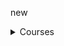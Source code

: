 new 



<details>
<summary> Courses </summary>
### Courses 
  
Regression analysis with nice mathematical explanations and simulations in R: by Cosma Shalizi, 36-401, Modern Regression, Section B. Source: https://www.stat.cmu.edu/~cshalizi/mreg/15/ 


A great advanced introduction to data analysis (undergraduate):  by Prof. Matthew Blackwell et al. Gov 51: Data Analysis and Politics. Source: https://gov51.mattblackwell.org/ 


A great course in statistical inference with videos on YouTube by Gary King et al GOV 2001: Quantitative Social Science Methods I.
Source 1: https://projects.iq.harvard.edu/gov2001
Source 2: https://www.youtube.com/channel/UCtrwX29xpuWc9y0-0PKrHSQ/videos 


A nice course in multilevel data analysis with R, STATA, and other syntax: by The Centre for Multilevel Modelling at the University of Bristol.
Source: http://www.bristol.ac.uk/cmm/learning/online-course/ 


Intro to regression analysis with STATA by Richard Williams.
Source: https://www3.nd.edu/~rwilliam/stats3/index.html 


Introduction to Multilevel Modelling by Mairead Shaw and Jessica Kay Flake.
Source: https://www.learn-mlms.com/


Tidy Modeling with R by Max Kuhn And Julia Silge.
Source: https://www.tmwr.org/ 


Modern Statistics for Modern Biology by Susan Holmes, Wolfgang Huber.
Source: https://web.stanford.edu/class/bios221/book/introduction.html 


Data Visualization Using R for Researchers Who Do Not Use R by Emily Nordmann et al.
Source: https://journals.sagepub.com/doi/full/10.1177/25152459221074654 


Computational Text Analysis by Christopher Barrie.
Source: https://cjbarrie.github.io/CTA-ED/course-overview.html 


Improving Your Statistical Inferences by Daniël Lakens.
Source: https://lakens.github.io/statistical_inferences/ 


Linear Regression. A Visual Introduction To (Almost) Everything You Should Know by Jared Wilber.
Source: https://mlu-explain.github.io/linear-regression/ 


Introduction to Multilevel Modelling by Mairead Shaw and Jessica Kay Flake.
Source: https://www.learn-mlms.com 


Sociology Statistics Reading Group by Brandon Stewart.
Source: https://scholar.princeton.edu/bstewart/sociology-statistics-reading-group 


Soc504: Advanced Social Statistics by Brandon Stewart.
Source: https://scholar.princeton.edu/bstewart/bstewart/soc504-advanced-social-statistics


Statistics 110: Probability by Joe Blitzstein.
Source: https://projects.iq.harvard.edu/stat110 


An Introduction to Political and Social Data Analysis Using R by Thomas M. Holbrook. 
Source: https://bookdown.org/tomholbrook12/bookdown-demo/ 


Machine Learning and Causal Inference by Brigham Frandsen.
Source: https://github.com/Mixtape-Sessions/Machine-Learning 


Bayesian Statistics. Independent readings course on Bayesian statistics with R and Stan by Andrew Heiss and Meng Ye.
Source: https://bayesf22.classes.andrewheiss.com/


Lavaan-e-learning by Kyle M. Lang. Topics: SEM, factor analysis, multiple groups, mediation, moderation, missing data, model selection. 
Source: https://github.com/kylelang/lavaan-e-learning 
  

### Summer Schools in Social Sciences and Methods

The Utrecht Summer School: https://utrechtsummerschool.nl/   

NethodsNET Methods Excellence Network: https://www.methodsnet.org/home

GESIS Trainings and Summer Schools: https://training.gesis.org/

</details>

